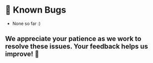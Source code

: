 # 🐛 Known Bugs

- None so far :)

## We appreciate your patience as we work to resolve these issues. Your feedback helps us improve! 🙌